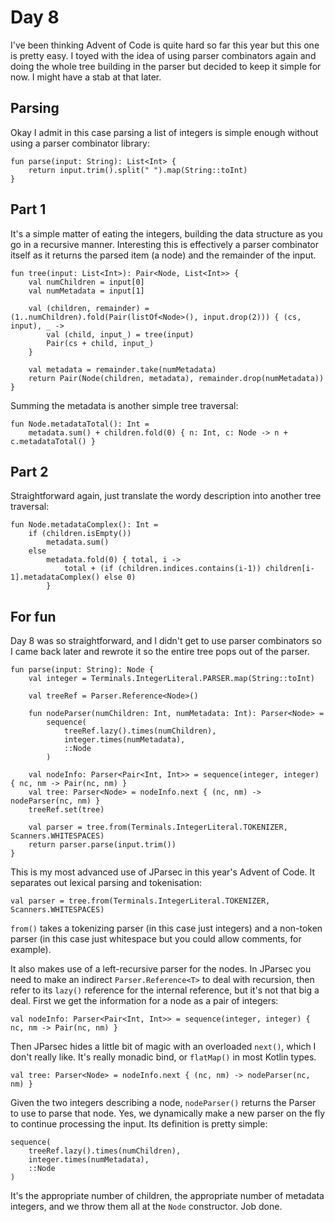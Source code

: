 # Day 8
I've been thinking Advent of Code is quite hard so far this year but this one is
pretty easy. I toyed with the idea of using parser combinators again and doing
the whole tree building in the parser but decided to keep it simple for now. I
might have a stab at that later.

## Parsing
Okay I admit in this case parsing a list of integers is simple enough without using
a parser combinator library:
```
fun parse(input: String): List<Int> {
    return input.trim().split(" ").map(String::toInt)
}
```

## Part 1
It's a simple matter of eating the integers, building the data structure as you
go in a recursive manner. Interesting this is effectively a parser combinator
itself as it returns the parsed item (a node) and the remainder of the input.
```
fun tree(input: List<Int>): Pair<Node, List<Int>> {
    val numChildren = input[0]
    val numMetadata = input[1]

    val (children, remainder) = (1..numChildren).fold(Pair(listOf<Node>(), input.drop(2))) { (cs, input), _ -> 
        val (child, input_) = tree(input)
        Pair(cs + child, input_)
    }

    val metadata = remainder.take(numMetadata)
    return Pair(Node(children, metadata), remainder.drop(numMetadata))
}
```

Summing the metadata is another simple tree traversal:
```
fun Node.metadataTotal(): Int =
    metadata.sum() + children.fold(0) { n: Int, c: Node -> n + c.metadataTotal() }
```

## Part 2
Straightforward again, just translate the wordy description into another tree traversal:
```
fun Node.metadataComplex(): Int =
    if (children.isEmpty())
        metadata.sum()
    else
        metadata.fold(0) { total, i ->
            total + (if (children.indices.contains(i-1)) children[i-1].metadataComplex() else 0)
        }
```

## For fun

Day 8 was so straightforward, and I didn't get to use parser combinators so I came back
later and rewrote it so the entire tree pops out of the parser.
```
fun parse(input: String): Node {
    val integer = Terminals.IntegerLiteral.PARSER.map(String::toInt)

    val treeRef = Parser.Reference<Node>()

    fun nodeParser(numChildren: Int, numMetadata: Int): Parser<Node> =
        sequence(
            treeRef.lazy().times(numChildren),
            integer.times(numMetadata),
            ::Node
        )

    val nodeInfo: Parser<Pair<Int, Int>> = sequence(integer, integer) { nc, nm -> Pair(nc, nm) }
    val tree: Parser<Node> = nodeInfo.next { (nc, nm) -> nodeParser(nc, nm) }
    treeRef.set(tree)

    val parser = tree.from(Terminals.IntegerLiteral.TOKENIZER, Scanners.WHITESPACES)
    return parser.parse(input.trim())
}
```

This is my most advanced use of JParsec in this year's Advent of Code. It separates
out lexical parsing and tokenisation:
```
val parser = tree.from(Terminals.IntegerLiteral.TOKENIZER, Scanners.WHITESPACES)
```
`from()` takes a tokenizing parser (in this case just integers) and a non-token parser
(in this case just whitespace but you could allow comments, for example).

It also makes use of a left-recursive parser for the nodes. In JParsec you need
to make an indirect `Parser.Reference<T>` to deal with recursion, then refer to its
`lazy()` reference for the internal reference, but it's not that big a deal. First
we get the information for a node as a pair of integers:
```
val nodeInfo: Parser<Pair<Int, Int>> = sequence(integer, integer) { nc, nm -> Pair(nc, nm) }
```
Then JParsec hides a little bit of magic with an overloaded `next()`, which I don't
really like. It's really monadic bind, or `flatMap()` in most Kotlin types.
```
val tree: Parser<Node> = nodeInfo.next { (nc, nm) -> nodeParser(nc, nm) }
```
Given the two integers describing a node, `nodeParser()` returns the Parser to use
to parse that node. Yes, we dynamically make a new parser on the fly to continue
processing the input. Its definition is pretty simple:
```
sequence(
    treeRef.lazy().times(numChildren),
    integer.times(numMetadata),
    ::Node
)
```
It's the appropriate number of children, the appropriate number of metadata integers,
and we throw them all at the `Node` constructor. Job done.
